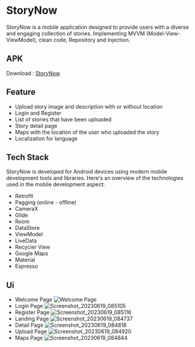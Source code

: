 # StoryNow
StoryNow is a mobile application designed to provide users with a diverse and engaging collection of stories. Implementing MVVM (Model-View-ViewModel), clean code, Repository and Injection.
## APK
Download : [StoryNow](https://github.com/tinne14/StoryNow/releases/download/v1.0.0/StoryNow.apk)
## Feature
- Upload story image and description with or without location
- Login and Register
- List of stories that have been uploaded
- Story detail page
- Maps with the location of the user who uploaded the story
- Localization for language
## Tech Stack
 StoryNow is developed for Android devices using modern mobile development tools and libraries. Here's an overview of the technologies used in the mobile development aspect:
- Retrofit
- Pagging (online - offline)
- CameraX
- Glide
- Room
- DataStore
- ViewModel
- LiveData
- Recycler View
- Google Maps
- Material
- Espresso
## Ui
- Welcome Page
![Welcome Page](https://github.com/tinne14/StoryNow/assets/97443125/42c5961d-9344-4f71-a112-ab03d23136ad)
- Login Page
![Screenshot_20230619_085105](https://github.com/tinne14/StoryNow/assets/97443125/30a15978-f0ca-4e21-9c42-1cee7b1d1a60)
- Register Page
![Screenshot_20230619_085116](https://github.com/tinne14/StoryNow/assets/97443125/e10da2ac-9890-426b-8007-ae2f59714405)
- Landing Page
![Screenshot_20230619_084737](https://github.com/tinne14/StoryNow/assets/97443125/67c5a0c0-9f01-414f-9f03-1c54dde9f518)
- Detail Page
![Screenshot_20230619_084818](https://github.com/tinne14/StoryNow/assets/97443125/2f481724-21df-49c5-baf1-3b97fca224cb)
- Upload Page
![Screenshot_20230619_084920](https://github.com/tinne14/StoryNow/assets/97443125/8d55fb05-cc97-46be-a2f5-2fb7c0f6e52a)
- Maps Page
![Screenshot_20230619_084844](https://github.com/tinne14/StoryNow/assets/97443125/faa2f8bd-a2be-4f75-a430-450ae6cc9fa8)


